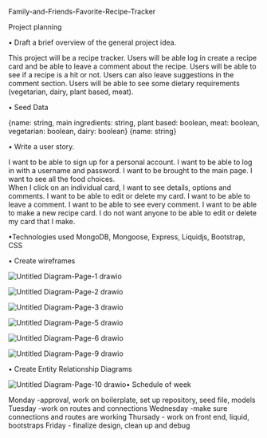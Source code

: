 Family-and-Friends-Favorite-Recipe-Tracker

Project planning 

•	Draft a brief overview of the general project idea.

This project will be a recipe tracker. 
Users will be able log in create a recipe card and be able to leave a comment about the recipe. 
Users will be able to see if a recipe is a hit or not. 
Users can also leave suggestions in the comment section. 
Users will be able to see some dietary requirements (vegetarian, dairy, plant based, meat).

• Seed Data 

{name: string, main ingredients: string, plant based: boolean, meat: boolean, vegetarian: boolean, dairy: boolean}
{name: string}

•	Write a user story.

I want to be able to sign up for a personal account. 
I want to be able to log in with a username and password. 
I want to be brought to the main page. 
I want to see all the food choices.  
When I click on an individual card, I want to see details, options and comments. 
I want to be able to edit or delete my card. 
I want to be able to leave a comment. 
I want to be able to see every comment. 
I want to be able to make a new recipe card. 
I do not want anyone to be able to edit or delete my card that I make.

•Technologies used
MongoDB, Mongoose, Express, Liquidjs, Bootstrap, CSS 

•	Create wireframes

![Untitled Diagram-Page-1 drawio](https://user-images.githubusercontent.com/112329390/194783389-96666126-5b0a-4272-8e36-96ac18851d57.png)

![Untitled Diagram-Page-2 drawio](https://user-images.githubusercontent.com/112329390/194783396-3ce57429-964c-4087-8f54-7ecc0ca1e885.png)

![Untitled Diagram-Page-3 drawio](https://user-images.githubusercontent.com/112329390/194783398-dbc67a23-6942-4ff6-863a-9bf014404859.png)

![Untitled Diagram-Page-5 drawio](https://user-images.githubusercontent.com/112329390/194924970-1901375e-7dfe-4edf-83a1-be59ba2794eb.png)

![Untitled Diagram-Page-6 drawio](https://user-images.githubusercontent.com/112329390/194924981-2a991854-4515-41f6-bfec-3044afdbf8e3.png)

![Untitled Diagram-Page-9 drawio](https://user-images.githubusercontent.com/112329390/194925005-80122032-7397-4de6-a9ba-c87750f959be.png)


•	Create Entity Relationship Diagrams

![Untitled Diagram-Page-10 drawio](https://user-images.githubusercontent.com/112329390/194929991-23b47855-c607-43a0-bf5e-5093abcdfe06.png)• Schedule of week

Monday -approval, work on boilerplate, set up repository, seed file, models
Tuesday -work on routes and connections 
Wednesday -make sure connections and routes are working
Thursady - work on front end, liquid, bootstraps
Friday - finalize design, clean up and debug

